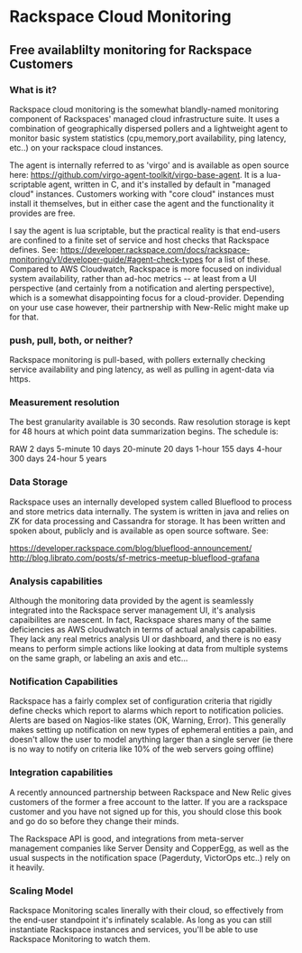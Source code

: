# Rackspace Cloud Monitoring

## Free availablilty monitoring for Rackspace Customers

### What is it? 
Rackspace cloud monitoring is the somewhat blandly-named monitoring component
of Rackspaces' managed cloud infrastructure suite. It uses a combination of
geographically dispersed pollers and a lightweight agent to monitor basic
system statistics (cpu,memory,port availability, ping latency, etc..) on your
rackspace cloud instances. 

The agent is internally referred to as 'virgo' and is available as open source
here: https://github.com/virgo-agent-toolkit/virgo-base-agent. It is a
lua-scriptable agent, written in C, and it's installed by default in "managed
cloud" instances. Customers working with "core cloud" instances must install it
themselves, but in either case the agent and the functionality it provides are
free. 

I say the agent is lua scriptable, but the practical reality is that end-users
are confined to a finite set of service and host checks that Rackspace defines.
See:
https://developer.rackspace.com/docs/rackspace-monitoring/v1/developer-guide/#agent-check-types
for a list of these. Compared to AWS Cloudwatch, Rackspace is more focused on
individual system availability, rather than ad-hoc metrics -- at least from a
UI perspective (and certainly from a notification and alerting perspective),
which is a somewhat disappointing focus for a cloud-provider. Depending on your
use case however, their partnership with New-Relic might make up for that. 

### push, pull, both, or neither?
Rackspace monitoring is pull-based, with pollers externally checking service
availability and ping latency, as well as pulling in agent-data via https. 

### Measurement resolution 
The best granularity available is 30 seconds. Raw resolution storage is kept
for 48 hours at which point data summarization begins. The schedule is: 

RAW	      2 days
5-minute	   10 days
20-minute	20 days
1-hour	   155 days
4-hour    	300 days
24-hour  	5 years

### Data Storage 
Rackspace uses an internally developed system called Blueflood to process and
store metrics data internally. The system is written in java and relies on ZK
for data processing and Cassandra for storage. It has been written and spoken
about, publicly and is available as open source software. See: 

https://developer.rackspace.com/blog/blueflood-announcement/
http://blog.librato.com/posts/sf-metrics-meetup-blueflood-grafana

### Analysis capabilities
Although the monitoring data provided by the agent is seamlessly integrated
into the Rackspace server management UI, it's analysis capaibilites are
naescent. In fact, Rackspace shares many of the same deficiencies as AWS
cloudwatch in terms of actual analysis capabilities. They lack any real metrics
analysis UI or dashboard, and there is no easy means to perform simple actions
like looking at data from multiple systems on the same graph, or labeling an
axis and etc...

### Notification Capabilities
Rackspace has a fairly complex set of configuration criteria that rigidly
define checks which report to alarms which report to notification policies.
Alerts are based on Nagios-like states (OK, Warning, Error). This generally
makes setting up notification on new types of ephemeral entities a pain, and
doesn't allow the user to model anything larger than a single server (ie there
is no way to notify on criteria like 10% of the web servers going offline)

### Integration capabilities
A recently announced partnership between Rackspace and New Relic gives
customers of the former a free account to the latter. If you are a rackspace
customer and you have not signed up for this, you should close this book and go
do so before they change their minds. 

The Rackspace API is good, and integrations from meta-server management
companies like Server Density and CopperEgg, as well as the usual suspects in
the notification space (Pagerduty, VictorOps etc..) rely on it heavily.

### Scaling Model
Rackspace Monitoring scales linerally with their cloud, so effectively from the
end-user standpoint it's infinately scalable. As long as you can still
instantiate Rackspace instances and services, you'll be able to use Rackspace
Monitoring to watch them.
